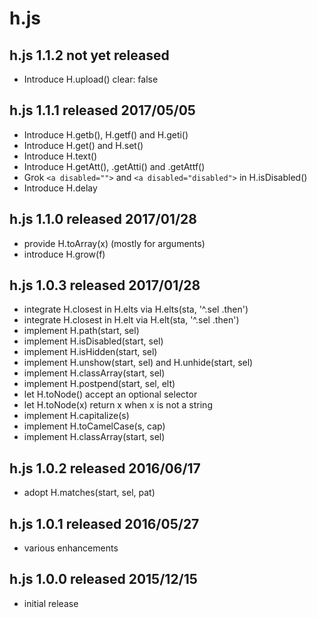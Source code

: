 
# h.js


## h.js 1.1.2  not yet released

* Introduce H.upload() clear: false


## h.js 1.1.1  released 2017/05/05

* Introduce H.getb(), H.getf() and H.geti()
* Introduce H.get() and H.set()
* Introduce H.text()
* Introduce H.getAtt(), .getAtti() and .getAttf()
* Grok `<a disabled="">` and `<a disabled="disabled">` in H.isDisabled()
* Introduce H.delay


## h.js 1.1.0  released 2017/01/28

* provide H.toArray(x) (mostly for arguments)
* introduce H.grow(f)


## h.js 1.0.3  released 2017/01/28

* integrate H.closest in H.elts via H.elts(sta, '^.sel .then')
* integrate H.closest in H.elt via H.elt(sta, '^.sel .then')
* implement H.path(start, sel)
* implement H.isDisabled(start, sel)
* implement H.isHidden(start, sel)
* implement H.unshow(start, sel) and H.unhide(start, sel)
* implement H.classArray(start, sel)
* implement H.postpend(start, sel, elt)
* let H.toNode() accept an optional selector
* let H.toNode(x) return x when x is not a string
* implement H.capitalize(s)
* implement H.toCamelCase(s, cap)
* implement H.classArray(start, sel)


## h.js 1.0.2  released 2016/06/17

* adopt H.matches(start, sel, pat)


## h.js 1.0.1  released 2016/05/27

* various enhancements


## h.js 1.0.0  released 2015/12/15

* initial release

